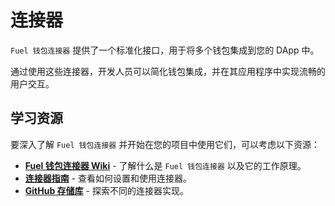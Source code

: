 # 连接器

`Fuel 钱包连接器` 提供了一个标准化接口，用于将多个钱包集成到您的 DApp 中。

通过使用这些连接器，开发人员可以简化钱包集成，并在其应用程序中实现流畅的用户交互。

## 学习资源

要深入了解 `Fuel 钱包连接器` 并开始在您的项目中使用它们，可以考虑以下资源：

- [**Fuel 钱包连接器 Wiki**](https://github.com/FuelLabs/fuels-wallet/wiki/Fuel-Wallet-Connectors) - 了解什么是 `Fuel 钱包连接器` 以及它的工作原理。
- [**连接器指南**](https://docs.fueldev.xyz/docs/wallet/dev/connectors/) - 查看如何设置和使用连接器。
- [**GitHub 存储库**](https://github.com/FuelLabs/fuel-connectors) - 探索不同的连接器实现。
